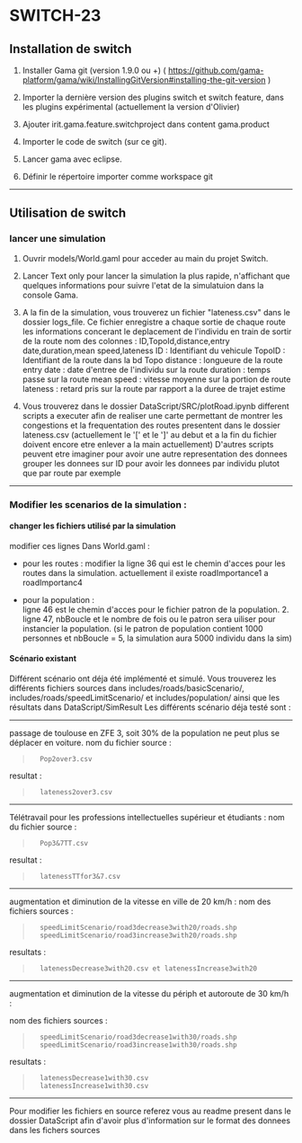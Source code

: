 SWITCH-23
==========

Installation de switch
-----------------------

1. Installer Gama git (version 1.9.0 ou +) ( https://github.com/gama-platform/gama/wiki/InstallingGitVersion#installing-the-git-version )

2. Importer la dernière version des plugins switch et switch feature, dans les plugins expérimental (actuellement la version d'Olivier)

3. Ajouter irit.gama.feature.switchproject dans content gama.product

4. Importer le code de switch (sur ce git).

5.  Lancer gama avec eclipse.

6.  Définir le répertoire importer comme workspace git

-----------------------

Utilisation de switch
-----------------------

### lancer une simulation
1. Ouvrir models/World.gaml pour acceder au main du projet Switch.

2. Lancer Text only pour lancer la simulation la plus rapide, n'affichant que quelques informations pour suivre l'etat de la simulatuion dans la console Gama.

3.  A la fin de la simulation, vous trouverez un fichier "lateness.csv" dans le dossier logs_file.
        Ce fichier enregistre a chaque sortie de chaque route les informations concerant le deplacement de l'individu en train de sortir de la route
        nom des colonnes : ID,TopoId,distance,entry date,duration,mean speed,lateness
        ID : Identifiant du vehicule
        TopoID : Identifiant de la route dans la bd Topo
        distance : longueure de la route
        entry date : date d'entree de l'individu sur la route
        duration : temps passe sur la route
        mean speed : vitesse moyenne sur la portion de route
        lateness : retard pris sur la route par rapport a la duree de trajet estime

4. Vous trouverez dans le dossier DataScript/SRC/plotRoad.ipynb different scripts a executer afin de realiser une carte permettant de montrer les congestions et la frequentation des routes presentent dans le dossier lateness.csv (actuellement le '[' et le ']' au debut et a la fin du fichier doivent encore etre enlever a la main actuellement)
    D'autres scripts peuvent etre imaginer pour avoir une autre representation des donnees
                grouper les donnees sur ID pour avoir les donnees par individu plutot que par route par exemple

-----------------

### Modifier les scenarios de la simulation :
#### changer les fichiers utilisé par la simulation 
modifier ces lignes Dans World.gaml : 
* pour les routes : modifier la ligne 36 qui est le chemin d'acces pour les routes dans la simulation. actuellement il existe roadImportance1 a roadImportanc4

* pour la population :  
ligne 46 est le chemin d'acces pour le fichier patron de la population.
        2. ligne 47, nbBoucle et le nombre de fois ou le patron sera uiliser pour instancier la population.
(si le patron de population contient 1000 personnes et nbBoucle = 5, la simulation aura 5000 individu dans la sim)

#### Scénario existant 
Différent scénario ont déja été implémenté et simulé. Vous trouverez les différents fichiers sources dans includes/roads/basicScenario/, includes/roads/speedLimitScenario/ et includes/population/ ainsi que les résultats dans DataScript/SimResult
Les différents scénario déja testé sont : 

--------------------------
passage de toulouse en ZFE 3, soit 30% de la population ne peut plus se déplacer en voiture.
nom du fichier source :
>       Pop2over3.csv
resultat :
>       lateness2over3.csv

---------------------------
Télétravail pour les professions intellectuelles supérieur et étudiants :
nom du fichier source :
>       Pop3&7TT.csv
resultat :
>       latenessTTfor3&7.csv

----------------------------
augmentation et diminution de la vitesse en ville de 20 km/h :
nom des fichiers sources :
>       speedLimitScenario/road3decrease3with20/roads.shp
>       speedLimitScenario/road3increase3with20/roads.shp
resultats : 
>       latenessDecrease3with20.csv et latenessIncrease3with20

---------------------
augmentation et diminution de la vitesse du périph et autoroute de 30 km/h :

nom des fichiers sources : 
>       speedLimitScenario/road3decrease1with30/roads.shp 
>       speedLimitScenario/road3increase1with30/roads.shp    
        
resultats :
>       latenessDecrease1with30.csv
>       latenessIncrease1with30.csv

-------------------------

Pour modifier les fichiers en source referez vous au readme present dans le dossier DataScript afin d'avoir plus d'information sur le format des donnees dans les fichers sources